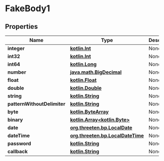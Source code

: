 # FakeBody1

## Properties
Name | Type | Description | Notes
------------ | ------------- | ------------- | -------------
**integer** | [**kotlin.Int**](.md) | None |  [optional]
**int32** | [**kotlin.Int**](.md) | None |  [optional]
**int64** | [**kotlin.Long**](.md) | None |  [optional]
**number** | [**java.math.BigDecimal**](java.math.BigDecimal.md) | None | 
**float** | [**kotlin.Float**](.md) | None |  [optional]
**double** | [**kotlin.Double**](.md) | None | 
**string** | [**kotlin.String**](.md) | None |  [optional]
**patternWithoutDelimiter** | [**kotlin.String**](.md) | None | 
**byte** | [**kotlin.ByteArray**](.md) | None | 
**binary** | [**kotlin.Array&lt;kotlin.Byte&gt;**](kotlin.Array&lt;kotlin.Byte&gt;.md) | None |  [optional]
**date** | [**org.threeten.bp.LocalDate**](org.threeten.bp.LocalDate.md) | None |  [optional]
**dateTime** | [**org.threeten.bp.LocalDateTime**](org.threeten.bp.LocalDateTime.md) | None |  [optional]
**password** | [**kotlin.String**](.md) | None |  [optional]
**callback** | [**kotlin.String**](.md) | None |  [optional]
